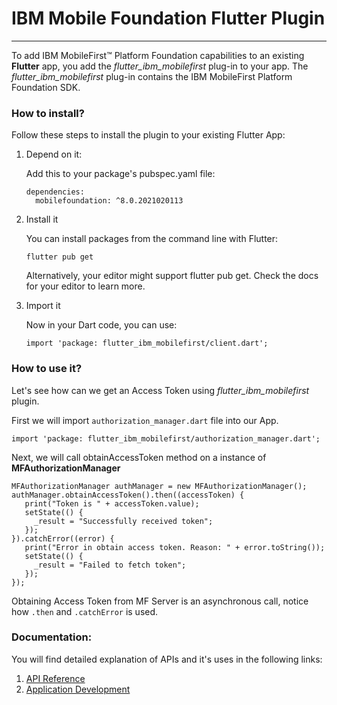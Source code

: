 
# IBM Mobile Foundation Flutter Plugin

---
To add IBM MobileFirst™ Platform Foundation capabilities to an existing **Flutter** app, you add the *flutter_ibm_mobilefirst* plug-in to your app. The *flutter_ibm_mobilefirst* plug-in contains the IBM MobileFirst Platform Foundation SDK.

### How to install?

Follow these steps to install the plugin to your existing Flutter App:

1. Depend on it:

	Add this to your package's pubspec.yaml file:

	```
	dependencies:
	  mobilefoundation: ^8.0.2021020113
	```
2. Install it
	
	You can install packages from the command line with Flutter:

	`flutter pub get`

	Alternatively, your editor might support flutter pub get. Check the docs for your editor to learn more.

3. Import it

	Now in your Dart code, you can use: 
	
	```
	import 'package: flutter_ibm_mobilefirst/client.dart';
	```
	
### How to use it?

Let's see how can we get an Access Token using *flutter\_ibm\_mobilefirst* plugin.

First we will import `authorization_manager.dart` file into our App.

	import 'package: flutter_ibm_mobilefirst/authorization_manager.dart';

Next, we will call obtainAccessToken method on a instance of **MFAuthorizationManager**

	MFAuthorizationManager authManager = new MFAuthorizationManager();
    authManager.obtainAccessToken().then((accessToken) {
       print("Token is " + accessToken.value);
       setState(() {
         _result = "Successfully received token";
       });
    }).catchError((error) {
       print("Error in obtain access token. Reason: " + error.toString());
       setState(() {
         _result = "Failed to fetch token";
       });
    });
	
Obtaining Access Token from MF Server is an asynchronous call, notice how `.then` and `.catchError` is used.

### Documentation:

You will find detailed explanation of APIs and it's uses in the following links:

1. [API Reference](https://pub.dev/documentation/mobilefoundation/latest/)
2. [Application Development](https://mobilefirstplatform.ibmcloud.com/tutorials/en/foundation/8.0/application-development/)
	
